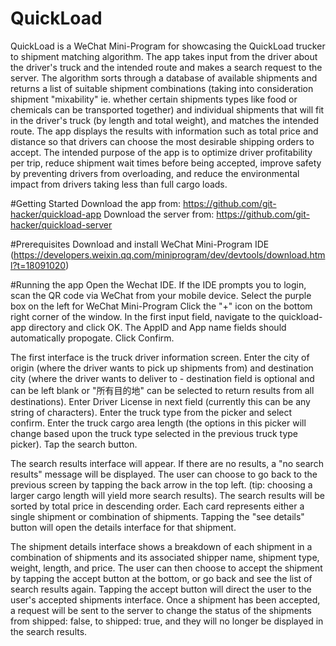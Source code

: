 # QuickLoad
QuickLoad is a WeChat Mini-Program for showcasing the QuickLoad trucker to shipment matching algorithm. The app takes input from the driver about the driver's truck and the intended route and makes a search request to the server. The algorithm sorts through a database of available shipments and returns a list of suitable shipment combinations (taking into consideration shipment "mixability" ie. whether certain shipments types like food or chemicals can be transported together) and individual shipments that will fit in the driver's truck (by length and total weight), and matches the intended route. The app displays the results with information such as total price and distance so that drivers can choose the most desirable shipping orders to accept. The intended purpose of the app is to optimize driver profitability per trip, reduce shipment wait times before being accepted, improve safety by preventing drivers from overloading, and reduce the  environmental impact from drivers taking less than full cargo loads.

#Getting Started
Download the app from: https://github.com/git-hacker/quickload-app
Download the server from: https://github.com/git-hacker/quickload-server

#Prerequisites
Download and install WeChat Mini-Program IDE (https://developers.weixin.qq.com/miniprogram/dev/devtools/download.html?t=18091020)

<!-- Run Server instructions here -->

#Running the app
Open the Wechat IDE.
If the IDE prompts you to login, scan the QR code via WeChat from your mobile device.
Select the purple box on the left for WeChat Mini-Program
Click the "+" icon on the bottom right corner of the window.
In the first input field, navigate to the quickload-app directory and click OK.
The AppID and App name fields should automatically propogate.
Click Confirm.

The first interface is the truck driver information screen. Enter the city of origin (where the driver wants to pick up shipments from) and destination city (where the driver wants to deliver to - destination field is optional and can be left blank or "所有目的地" can be selected to return results from all destinations).
Enter Driver License in next field (currently this can be any string of characters).
Enter the truck type from the picker and select confirm.
Enter the truck cargo area length (the options in this picker will change based upon the truck type selected in the previous truck type picker).
Tap the search button.

The search results interface will appear. If there are no results, a "no search results" message will be displayed. The user can choose to go back to the previous screen by tapping the back arrow in the top left. (tip: choosing a larger cargo length will yield more search results).
The search results will be sorted by total price in descending order. Each card represents either a single shipment or combination of shipments. Tapping the "see details" button will open the details interface for that shipment. 

The shipment details interface shows a breakdown of each shipment in a combination of shipments and its associated shipper name, shipment type, weight, length, and price. The user can then choose to accept the shipment by tapping the accept button at the bottom, or go back and see the list of search results again. Tapping the accept button will direct the user to the user's accepted shipments interface. Once a shipment has been accepted, a request will be sent to the server to change the status of the shipments from shipped: false, to shipped: true, and they will no longer be displayed in the search results.
